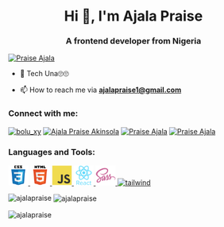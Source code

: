 <h1 align="center">Hi 👋, I'm Ajala Praise</h1>
<h3 align="center">A frontend developer from Nigeria</h3>

<p align="left"> <a href="https://twitter.com/PraiseAjala" target="blank"><img src="https://img.shields.io/twitter/follow/PraiseAjala?logo=twitter&style=for-the-badge" alt="Praise Ajala" /></a> </p>

- 🌱 Tech Una🙄🙄

- 📫 How to reach me via **ajalapraise1@gmail.com**


<h3 align="left">Connect with me:</h3>
<p align="left">
<a href="https://twitter.com/PraiseAjala" target="blank"><img align="center" src="https://raw.githubusercontent.com/rahuldkjain/github-profile-readme-generator/master/src/images/icons/Social/twitter.svg" alt="bolu_xy" height="30" width="40" /></a>
<a href="https://www.linkedin.com/in/ajala-praise-akinsola" target="blank"><img align="center" src="https://raw.githubusercontent.com/rahuldkjain/github-profile-readme-generator/master/src/images/icons/Social/linked-in-alt.svg" alt="Ajala Praise Akinsola" height="30" width="40" /></a>
<a href="https://stackoverflow.com/users/20089450/ajala-praise-akinsola" target="blank"><img align="center" src="https://raw.githubusercontent.com/rahuldkjain/github-profile-readme-generator/master/src/images/icons/Social/stack-overflow.svg" alt="Praise Ajala" height="30" width="40" /></a>
<a href="https://instagram.com/tomiisinnn" target="blank"><img align="center" src="https://raw.githubusercontent.com/rahuldkjain/github-profile-readme-generator/master/src/images/icons/Social/instagram.svg" alt="Praise Ajala" height="30" width="40" /></a>
</p>

<h3 align="left">Languages and Tools:</h3>
<p align="left"> <a href="https://www.w3schools.com/css/" target="_blank" rel="noreferrer"> <img src="https://raw.githubusercontent.com/devicons/devicon/master/icons/css3/css3-original-wordmark.svg" alt="css3" width="40" height="40"/> </a> <a href="https://www.w3.org/html/" target="_blank" rel="noreferrer"> <img src="https://raw.githubusercontent.com/devicons/devicon/master/icons/html5/html5-original-wordmark.svg" alt="html5" width="40" height="40"/> </a> <a href="https://developer.mozilla.org/en-US/docs/Web/JavaScript" target="_blank" rel="noreferrer"> <img src="https://raw.githubusercontent.com/devicons/devicon/master/icons/javascript/javascript-original.svg" alt="javascript" width="40" height="40"/> </a> <a href="https://reactjs.org/" target="_blank" rel="noreferrer"> <img src="https://raw.githubusercontent.com/devicons/devicon/master/icons/react/react-original-wordmark.svg" alt="react" width="40" height="40"/> </a> <a href="https://sass-lang.com" target="_blank" rel="noreferrer"> <img src="https://raw.githubusercontent.com/devicons/devicon/master/icons/sass/sass-original.svg" alt="sass" width="40" height="40"/> </a> <a href="https://tailwindcss.com/" target="_blank" rel="noreferrer"> <img src="https://www.vectorlogo.zone/logos/tailwindcss/tailwindcss-icon.svg" alt="tailwind" width="40" height="40"/> </a> </p>

<p><img align="left" src="https://github-readme-stats.vercel.app/api/top-langs?username=ajalapraise&show_icons=true&locale=en&layout=compact" alt="ajalapraise" /></p>

<p>&nbsp;<img align="center" src="https://github-readme-stats.vercel.app/api?username=ajalapraise&show_icons=true&locale=en" alt="ajalapraise" /></p>

<p><img align="center" src="https://github-readme-streak-stats.herokuapp.com/?user=ajalapraise&" alt="ajalapraise" /></p>

